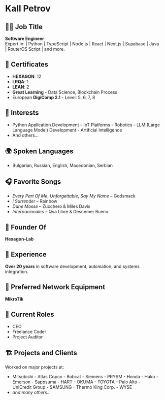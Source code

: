 # Kall Petrov

## 👨‍💻 Job Title
**Software Engineer**  
Expert in: | Python | TypeScript | Node.js | React | Next.js | Supabase | Java | RouterOS Script | and more.

## 🧾 Certificates
- **HEXAGON**: 12
- **LRQA**: 1
- **LEAN**: 2
- **Great Learning** - Data Science, Blockchain Process
- European **DigiComp 2.1** - Level: 5, 6, 7, 8

## 🧠 Interests
- Python Application Development  - IoT Platforms  - Robotics  - LLM (Large Language Model) Development  - Artificial Intelligence  
- And others...

## 🌍 Spoken Languages
- Bulgarian, Russian, English, Macedonian, Serbian  

## 🎧 Favorite Songs
- *Every Part Of Me*, *Unforgettable*, *Say My Name* – Godsmack  
- *I Surrender* – Rainbow  
- *Dune Mosse* – Zucchero & Miles Davis  
- *Internacionales* – Qva Libre & Descemer Bueno  

## 🏢 Founder Of
**Hexagon-Lab**

## 💼 Experience
**Over 20 years** in software development, automation, and systems integration.

## 🔌 Preferred Network Equipment
**MikroTik**

## 👔 Current Roles
- CEO  
- Freelance Coder  
- Project Auditor  

## 🏗️ Projects and Clients
Worked on major projects at:
- Mitsubishi  - Atlas Copco  - Bobcat  - Siemens  - PRYSM  - Honda  - Hako  - Emerson  - Sappsuma  - HART  - OKUMA  - TOYOTA  - Palo Alto  - UniCredit Group - SAMSUNG - Thermo King Corp. - WYSE  
- *and many others...*
